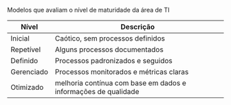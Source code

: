 Modelos que avaliam o nível de maturidade da área de TI

| Nível      | Descrição                                                      |
| ---------- | -------------------------------------------------------------- |
| Inicial    | Caótico, sem processos definidos                               |
| Repetível  | Alguns processos documentados                                  |
| Definido   | Processos padronizados e seguidos                              |
| Gerenciado | Processos monitorados e métricas claras                        |
| Otimizado  | melhoria contínua com base em dados e informações de qualidade |
